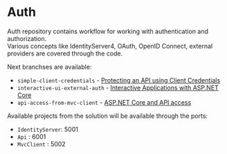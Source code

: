 # Auth
Auth repository contains workflow for working with authentication and authorization. \
Various concepts like IdentityServer4, OAuth, OpenID Connect, external providers are covered through the code.

Next branchses are available:
- `simple-client-credentials` - [Protecting an API using Client Credentials](https://identityserver4.readthedocs.io/en/latest/quickstarts/1_client_credentials.html)
- `interactive-ui-external-auth` - [Interactive Applications with ASP.NET Core](https://identityserver4.readthedocs.io/en/latest/quickstarts/2_interactive_aspnetcore.html)
- `api-access-from-mvc-client` - [ASP.NET Core and API access](https://identityserver4.readthedocs.io/en/latest/quickstarts/3_aspnetcore_and_apis.html)

Available projects from the solution will be available through the ports:
 - `IdentityServer`: 5001
 - `Api` : 6001
 - `MvcClient` : 5002
